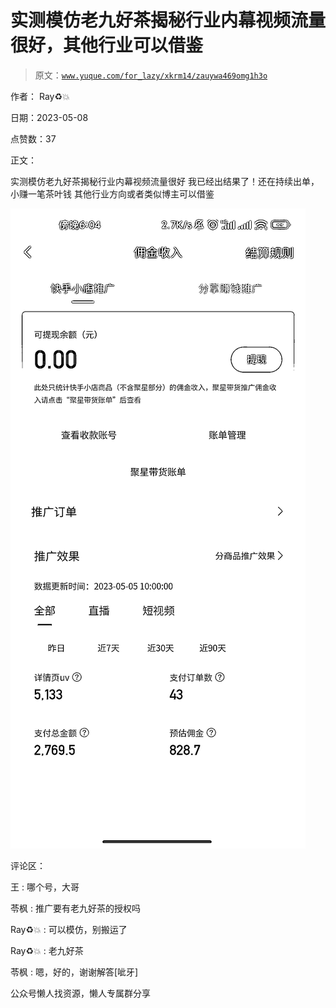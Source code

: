 # 实测模仿老九好茶揭秘行业内幕视频流量很好，其他行业可以借鉴

> 原文：[`www.yuque.com/for_lazy/xkrm14/zauywa469omg1h3o`](https://www.yuque.com/for_lazy/xkrm14/zauywa469omg1h3o)

作者： Ray♻️💥

日期：2023-05-08

点赞数：37

正文：

实测模仿老九好茶揭秘行业内幕视频流量很好 我已经出结果了！还在持续出单，小赚一笔茶叶钱 其他行业方向或者类似博主可以借鉴

![](img/b555235963c555ff5299b0f87956966e.png)  

评论区：

王 : 哪个号，大哥

苓枫 : 推广要有老九好茶的授权吗

Ray♻️💥 : 可以模仿，别搬运了

Ray♻️💥 : 老九好茶

苓枫 : 嗯，好的，谢谢解答[呲牙]

公众号懒人找资源，懒人专属群分享

